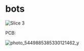# bots

![Slice 3](https://github.com/m112521/bots/assets/85460283/3c20fe82-31df-4fae-954a-a83cff978d09)


PCB:

![photo_5449885385330121462_y](https://github.com/m112521/bots/assets/85460283/3dd63e7a-c653-476d-8127-510e8f4d4488)
